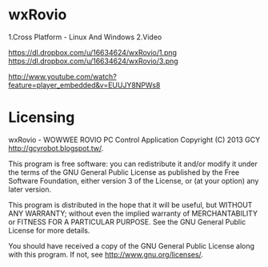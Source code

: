 wxRovio
=======
1.Cross Platform - Linux And Windows
2.Video

https://dl.dropbox.com/u/16634624/wxRovio/1.png
https://dl.dropbox.com/u/16634624/wxRovio/3.png

http://www.youtube.com/watch?feature=player_embedded&v=EUUJY8NPWs8

Licensing
=======
wxRovio - WOWWEE ROVIO PC Control Application
Copyright (C) 2013  GCY <http://gcyrobot.blogspot.tw/>.

This program is free software: you can redistribute it and/or modify
it under the terms of the GNU General Public License as published by
the Free Software Foundation, either version 3 of the License, or
(at your option) any later version.

This program is distributed in the hope that it will be useful,
but WITHOUT ANY WARRANTY; without even the implied warranty of
MERCHANTABILITY or FITNESS FOR A PARTICULAR PURPOSE.  See the
GNU General Public License for more details.

You should have received a copy of the GNU General Public License
along with this program.  If not, see <http://www.gnu.org/licenses/>.

